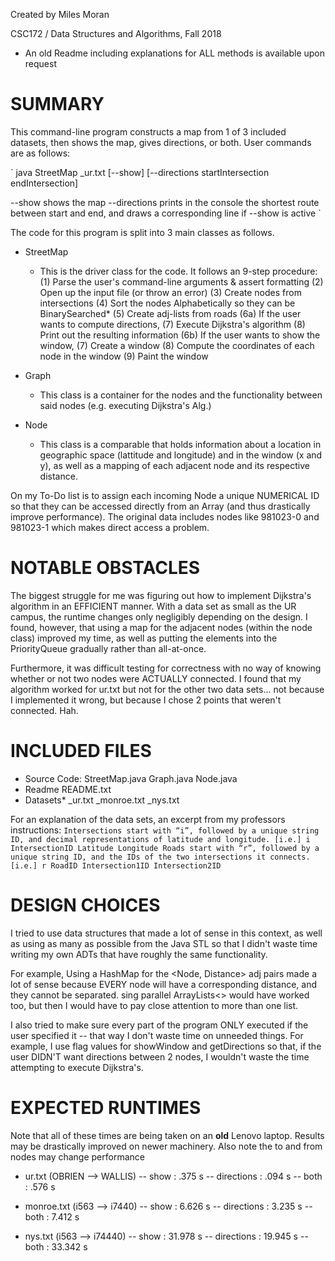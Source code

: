 
Created by Miles Moran

CSC172 / Data Structures and Algorithms, Fall 2018

* An old Readme including explanations for ALL methods is available upon request

# SUMMARY

This command-line program constructs a map from 1 of 3 included datasets, then shows the map, gives directions, or both. User commands are as follows:

`
java StreetMap _ur.txt [--show] [--directions startIntersection endIntersection]

--show		shows the map
--directions 	prints in the console the shortest route between start and end,
		and draws a corresponding line if --show is active
`

The code for this program is split into 3 main classes as follows.
* StreetMap 
	- This is the driver class for the code. It follows an 9-step procedure:
	   	(1) Parse the user's command-line arguments & assert formatting 
	   	(2) Open up the input file (or throw an error)
		(3) Create nodes from intersections
	   	(4) Sort the nodes Alphabetically so they can be BinarySearched*
	   	(5) Create adj-lists from roads
		(6a) If the user wants to compute directions,
			(7) Execute Dijkstra's algorithm
			(8) Print out the resulting information
		(6b) If the user wants to show the window, 
			(7) Create a window
			(8) Compute the coordinates of each node in the window
		(9) Paint the window

* Graph
	- This class is a container for the nodes and the functionality between said nodes (e.g. executing Dijkstra's Alg.)
	
* Node
	- This class is a comparable that holds information about a location in geographic space (lattitude and longitude) and in the window (x and y), as well as a mapping of each adjacent node and its respective distance.

On my To-Do list is to assign each incoming Node a unique NUMERICAL ID so that they can be accessed directly from an Array (and thus drastically improve performance). The original data includes nodes like 981023-0 and 981023-1 which makes direct access a problem.

# NOTABLE OBSTACLES

The biggest struggle for me was figuring out how to implement Dijkstra's algorithm in an EFFICIENT manner. With a data set as small as the UR campus, the runtime changes only negligibly depending on the design. I found, however, that using a map for the adjacent nodes (within the node class) improved my time, as well as putting the elements into the PriorityQueue gradually rather than all-at-once.

Furthermore, it was difficult testing for correctness with no way of knowing whether or not two nodes were ACTUALLY connected. I found that my algorithm worked for ur.txt but not for the other two data sets... not because I implemented it wrong, but because I chose 2 points that weren't connected. Hah. 


# INCLUDED FILES

- Source Code: 
	StreetMap.java
	Graph.java
	Node.java
- Readme
	README.txt
- Datasets*
	_ur.txt
	_monroe.txt
	_nys.txt 

For an explanation of the data sets, an excerpt from my professors instructions:
`
Intersections start with “i”, followed by a unique string ID, and decimal representations of latitude and longitude. [i.e.]
	i IntersectionID Latitude Longitude
Roads start with “r”, followed by a unique string ID, and the IDs of the two intersections it connects. [i.e.]
	r RoadID Intersection1ID Intersection2ID
`

# DESIGN CHOICES

I tried to use data structures that made a lot of sense in this context, as well as using as many as possible from the Java STL so that I didn't waste time writing my own ADTs that have roughly the same functionality.

For example, Using a HashMap for the <Node, Distance> adj pairs made a lot of sense because EVERY node will have a corresponding distance, and they cannot be separated. sing parallel ArrayLists<> would have worked too, but then I would have to pay close attention to more than one list.

I also tried to make sure every part of the program ONLY executed if the user specified it -- that way I don't waste time on unneeded things. For example, I use flag values for showWindow and getDirections so that, if the user DIDN'T want directions between 2 nodes, I wouldn't waste the time attempting to execute Dijkstra's. 

# EXPECTED RUNTIMES

Note that all of these times are being taken on an **old** Lenovo laptop. Results may be drastically improved on newer machinery. Also note the to and from nodes may change performance

- ur.txt (OBRIEN --> WALLIS)
	-- show		: .375 s
	-- directions	: .094 s
	-- both		: .576 s

- monroe.txt (i563 --> i7440)
	-- show		: 6.626 s
	-- directions	: 3.235 s
	-- both		: 7.412 s

- nys.txt (i563 --> i74440)
	-- show		: 31.978 s
	-- directions	: 19.945 s
	-- both		: 33.342 s
